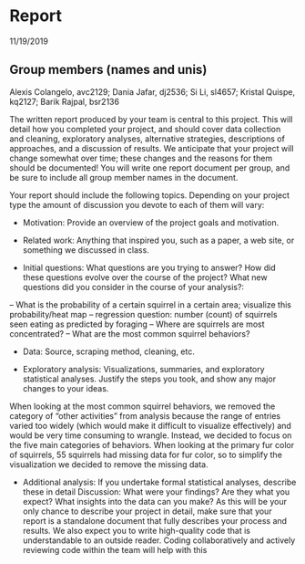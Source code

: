 Report
================
11/19/2019

## Group members (names and unis)

Alexis Colangelo, avc2129; Dania Jafar, dj2536; Si Li, sl4657; Kristal
Quispe, kq2127; Barik Rajpal, bsr2136

The written report produced by your team is central to this project.
This will detail how you completed your project, and should cover data
collection and cleaning, exploratory analyses, alternative strategies,
descriptions of approaches, and a discussion of results. We anticipate
that your project will change somewhat over time; these changes and the
reasons for them should be documented\! You will write one report
document per group, and be sure to include all group member names in the
document.

Your report should include the following topics. Depending on your
project type the amount of discussion you devote to each of them will
vary:

  - Motivation: Provide an overview of the project goals and motivation.

  - Related work: Anything that inspired you, such as a paper, a web
    site, or something we discussed in class.

  - Initial questions: What questions are you trying to answer? How did
    these questions evolve over the course of the project? What new
    questions did you consider in the course of your analysis?:

– What is the probability of a certain squirrel in a certain area;
visualize this probability/heat map – regression question: number
(count) of squirrels seen eating as predicted by foraging – Where are
squirrels are most concentrated? – What are the most common squirrel
behaviors?

  - Data: Source, scraping method, cleaning, etc.

  - Exploratory analysis: Visualizations, summaries, and exploratory
    statistical analyses. Justify the steps you took, and show any major
    changes to your ideas.

When looking at the most common squirrel behaviors, we removed the
category of “other activities” from analysis because the range of
entries varied too widely (which would make it difficult to visualize
effectively) and would be very time consuming to wrangle. Instead, we
decided to focus on the five main categories of behaviors. When looking
at the primary fur color of squirrels, 55 squirrels had missing data for
fur color, so to simplify the visualization we decided to remove the
missing data.

  - Additional analysis: If you undertake formal statistical analyses,
    describe these in detail Discussion: What were your findings? Are
    they what you expect? What insights into the data can you make? As
    this will be your only chance to describe your project in detail,
    make sure that your report is a standalone document that fully
    describes your process and results. We also expect you to write
    high-quality code that is understandable to an outside reader.
    Coding collaboratively and actively reviewing code within the team
    will help with this
